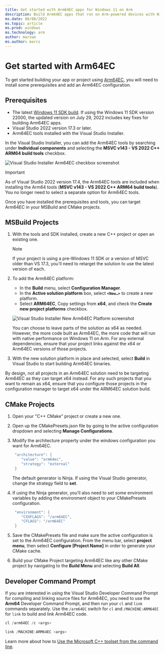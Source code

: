 ```yaml
---
title: Get started with Arm64EC apps for Windows 11 on Arm
description: Build Arm64EC apps that run on Arm-powered devices with Windows 11.
ms.date: 08/08/2022
ms.topic: article
ms.prod: windows
ms.technology: arm
author: marswe
ms.author: marcs
---
```


# Get started with Arm64EC

To get started building your app or project using [Arm64EC](./arm64ec.md), you will need to install some prerequisites and add an Arm64EC configuration.

## Prerequisites

- The latest [Windows 11 SDK build](https://developer.microsoft.com/windows/downloads/windows-sdk/). If using the Windows 11 SDK version 22000, the updated version on July 29, 2022 includes key fixes for building Arm64EC apps.
- Visual Studio 2022 version 17.3 or later.
- Arm64EC tools installed with the Visual Studio Installer.

In the Visual Studio Installer, you can add the Arm64EC tools by searching under **Individual components** and selecting the **MSVC v143 - VS 2022 C++ ARM64 build tools** checkbox.

  ![Visual Studio Installer Arm64EC checkbox screenshot](./images/arm64ec-vs-installer.png)

> [!IMPORTANT]
> As of Visual Studio 2022 version 17.4, the Arm64EC tools are included when installing the Arm64 tools (**MSVC v143 - VS 2022 C++ ARM64 build tools**). You no longer need to select a separate option for Arm64EC tools.

Once you have installed the prerequisites and tools, you can target Arm64EC in your MSBuild and CMake projects.

## MSBuild Projects

1. With the tools and SDK installed, create a new C++ project or open an existing one.

    > [!NOTE]
    > If your project is using a pre-Windows 11 SDK or a version of MSVC older than VS 17.3, you'll need to retarget the solution to use the latest version of each.

2. To add the Arm64EC platform:
    - In the **Build** menu, select **Configuration Manager**.
    - In the **Active solution platform** box, select **`<New…>`** to create a new platform.
    - Select **ARM64EC**, Copy settings from **x64**, and check the **Create new project platforms** checkbox.

    ![Visual Studio Installer New Arm64EC Platform screenshot](./images/arm64ec-vs-new-platform.png)

    You can choose to leave parts of the solution as x64 as needed. However, the more code built as Arm64EC, the more code that will run with native performance on Windows 11 on Arm. For any external dependencies, ensure that your project links against the x64 or Arm64EC versions of those projects.

3. With the new solution platform in place and selected, select **Build** in Visual Studio to start building Arm64EC binaries.  

By design, not all projects in an Arm64EC solution need to be targeting Arm64EC as they can target x64 instead. For any such projects that you want to remain as x64, ensure that you configure those projects in the configuration manager to target x64 under the ARM64EC solution build.

## CMake Projects

1. Open your "C++ CMake" project or create a new one.

2. Open up the CMakePresets.json file by going to the active configuration dropdown and selecting **Manage Configurations**.

3. Modify the architecture property under the windows configuration you want for Arm64EC.

    ```cpp
     "architecture": { 
        "value": "arm64ec", 
        "strategy": "external"
     }
     ```

    The default generator is Ninja. If using the Visual Studio generator, change the strategy field to **set**.

4. If using the Ninja generator, you’ll also need to set some environment variables by adding the environment object to your CMakePresets configuration.

    ```cpp
     "environment": { 
        "CXXFLAGS": "/arm64EC",
        "CFLAGS": "/arm64EC" 
     }
    ```

5. Save the CMakePresets file and make sure the active configuration is set to the Arm64EC configuration. From the menu bar, select **project menu**, then select **Configure [Project Name]** in order to generate your CMake cache.

6. Build your CMake Project targeting Arm64EC like any other CMake project by navigating to the **Build Menu** and selecting **Build All**.

## Developer Command Prompt
  
If you are interested in using the Visual Studio Developer Command Prompt for compiling and linking source files for Arm64EC, you need to use the **Arm64** Developer Command Prompt, and then run your `cl` and `link` commands separately.  Use the `/arm64EC` switch for `cl` and `/MACHINE:ARM64EC` for `link` to build and link Arm64EC code.

```cpp
cl /arm64EC /c <args>

link /MACHINE:ARM64EC <args>
```

Learn more about how to [Use the Microsoft C++ toolset from the command line](/cpp/build/building-on-the-command-line).
